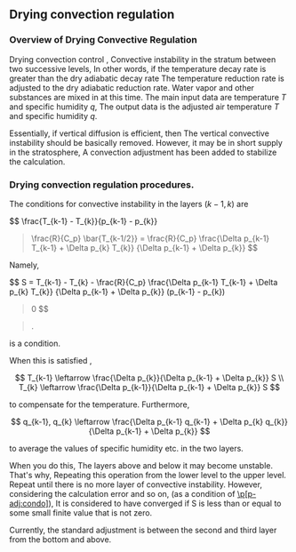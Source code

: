 ## Drying convection regulation

### Overview of Drying Convective Regulation

Drying convection control ,
Convective instability in the stratum between two successive levels,
In other words, if the temperature decay rate is greater than the dry adiabatic decay rate
The temperature reduction rate is adjusted to the dry adiabatic reduction rate. Water vapor and other substances are mixed in at this time.
The main input data are temperature $T$ and specific humidity $q$,
The output data is the adjusted air temperature $T$ and specific humidity $q$.

Essentially, if vertical diffusion is efficient, then
The vertical convective instability should be basically removed.
However, it may be in short supply in the stratosphere,
A convection adjustment has been added to stabilize the calculation.

### Drying convection regulation procedures.

The conditions for convective instability in the layers $(k-1,k)$ are

$$
\frac{T_{k-1} - T_{k}}{p_{k-1} - p_{k}} 
  > \frac{R}{C_p} \bar{T_{k-1/2}}
  = \frac{R}{C_p}
    \frac{\Delta p_{k-1} T_{k-1} + \Delta p_{k} T_{k}}
         {\Delta p_{k-1} + \Delta p_{k}} 
$$


Namely,

$$
 S = T_{k-1} - T_{k}
     - \frac{R}{C_p} 
        \frac{\Delta p_{k-1} T_{k-1} + \Delta p_{k} T_{k}}
         {\Delta p_{k-1} + \Delta p_{k}} 
       (p_{k-1} - p_{k})
   > 0 
$$

> <span id="p-adj:cond" label="p-adj:cond" label="p-adj:cond" label="p-adj:cond" label="p-adj:cond" label="p-adj:cond" label="p-adj:cond" label="p-adj:cond"> </span>.

is a condition.

When this is satisfied ,

$$
T_{k-1}  \leftarrow  \frac{\Delta p_{k}}{\Delta p_{k-1} + \Delta p_{k}} S \\
T_{k}  \leftarrow  \frac{\Delta p_{k-1}}{\Delta p_{k-1} + \Delta p_{k}} S 
$$



to compensate for the temperature.
Furthermore,

$$
q_{k-1}, q_{k} \leftarrow
     \frac{\Delta p_{k-1} q_{k-1} + \Delta p_{k} q_{k}}
          {\Delta p_{k-1} + \Delta p_{k}} 
$$


to average the values of specific humidity etc. in the two layers.

When you do this,
The layers above and below it may become unstable. That's why,
Repeating this operation from the lower level to the upper level.
Repeat until there is no more layer of convective instability.
However, considering the calculation error and so on,
(as a condition of [\\p\[p-adj:condo\]](#p-adj:condo)),
It is considered to have converged if S is less than or equal to some small finite value that is not zero.

Currently, the standard adjustment is between the second and third layer from the bottom and above.

